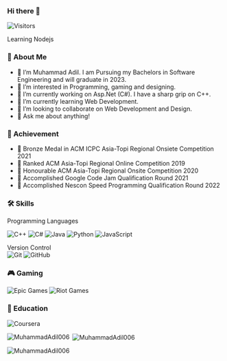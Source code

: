 ### Hi there 👋

![Visitors](https://visitor-badge.glitch.me/badge?page_id=MuhammadAdil006)

Learning Nodejs
### 🚀 About Me
- 👋 I’m Muhammad Adil. I am Pursuing my Bachelors in Software Engineering and will graduate in 2023.
- 👀 I’m interested in Programming, gaming and designing.
- 🔭 I’m currently working on Asp.Net (C#). I have a sharp grip on C++. 
- 🌱 I’m currently learning Web Development. 
- 👯 I’m looking to collaborate on Web Development and Design. 
- 💬 Ask me about anything!

### 🏅 Achievement
 - 🥇 Bronze Medal in ACM ICPC Asia-Topi Regional Onsiete Competition 2021
 - 🥇 Ranked ACM Asia-Topi Regional Online Competition 2019
 - 🥈 Honourable ACM Asia-Topi Regional Onsite Competition 2020
 - 🥉 Accomplished Google Code Jam Qualification Round 2021
 - 🥈 Accomplished Nescon Speed Programming Qualification Round 2022

### 🛠️ Skills

Programming Languages
 
![C++](https://img.shields.io/badge/c++-%2300599C.svg?style=for-the-badge&logo=c%2B%2B&logoColor=white)  ![C#](https://img.shields.io/badge/c%23-%23239120.svg?style=for-the-badge&logo=c-sharp&logoColor=white)  ![Java](https://img.shields.io/badge/java-%23ED8B00.svg?style=for-the-badge&logo=java&logoColor=white)  ![Python](https://img.shields.io/badge/python-3670A0?style=for-the-badge&logo=python&logoColor=ffdd54)  ![JavaScript](https://img.shields.io/badge/javascript-%23323330.svg?style=for-the-badge&logo=javascript&logoColor=%23F7DF1E)

Version Control  
![Git](https://img.shields.io/badge/git-%23F05033.svg?style=for-the-badge&logo=git&logoColor=white)  ![GitHub](https://img.shields.io/badge/github-%23121011.svg?style=for-the-badge&logo=github&logoColor=white)

### 🎮 Gaming

![Epic Games](https://img.shields.io/badge/epicgames-%23313131.svg?style=for-the-badge&logo=epicgames&logoColor=white)  ![Riot Games](https://img.shields.io/badge/riotgames-D32936.svg?style=for-the-badge&logo=riotgames&logoColor=white)  

### 📝 Education  

![Coursera](https://img.shields.io/badge/Coursera-%230056D2.svg?style=for-the-badge&logo=Coursera&logoColor=white)  



<p><img align="left" src="https://github-readme-stats.vercel.app/api/top-langs?username=MuhammadAdil006&show_icons=true&locale=en&layout=compact" alt="MuhammadAdil006" /></p>
<p>&nbsp;<img align="center" src="https://github-readme-stats.vercel.app/api?username=MuhammadAdil006&show_icons=true&locale=en" alt="MuhammadAdil006" /></p>
<p><img align="center" src="https://github-readme-streak-stats.herokuapp.com/?user=MuhammadAdil006&" alt="MuhammadAdil006" /></p>
